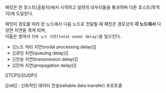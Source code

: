 패킷은 한 호스트(출발지)에서 시작하고 일련의 라우터들을 통과하며 다른 호스트(목적지)에 도달한다.

패킷이 경로를 따라 한 노드에서 다음 노드로 전달될 때 패킷은 경로상의 **각 노드에서** 다양한 지연을 겪게 되며,  
이들은 쌓여서 `전체 노드 지연(total nodal delay)`을 일으킨다.

- [[노드 처리 지연(nodal processing delay)]]
- [[큐잉 지연(queuing delay)]]
- [[전송 지연(transmission delay)]]
- [[전파 지연(propagation delay)]]

[[TCP]]/[[UDP]]


[[rdt]] : 신뢰적인 데이터 전송(reliable data transfer) 프로토콜